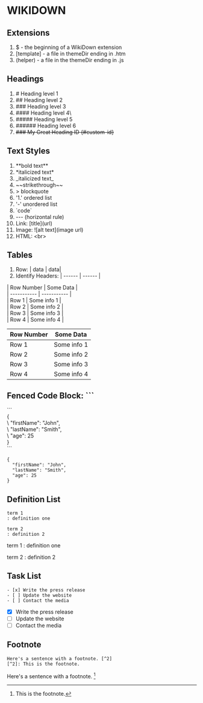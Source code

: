 # WIKIDOWN

## Extensions
1. $ - the beginning of a WikiDown extension
2. [template] - a file in themeDir ending in .htm
3. (helper) - a file in the themeDir ending in .js

## Headings
 1. \# Heading level 1
 2. \## Heading level 2
 3. \### Heading level 3
 4. \#### Heading level 4\
 5.  \##### Heading level 5
 6. \###### Heading level 6
 7. ~~\### My Great Heading ID {#custom-id}~~


## Text Styles
  1. \*\*bold text**
  2. \*italicized text*
  2. \_italicized text_
  3. \~\~strikethrough\~\~
  3. \> blockquote
  4. '1\.' ordered list
  5. \'-' unordered list
  6. \`code`
  7. \--- (horizontal rule)
  8. Link: \[title]\(url)
  9. Image: \!\[alt text](image url)
  10. HTML: \<br>

## Tables

  1. Row: | data | data| 
  2. Identify Headers: | ------ | ------ |
  
\| Row Number | Some Data |<br>
\| ----------- | ----------- |<br>
\| Row 1 | Some info 1 |<br>
\| Row 2 | Some info 2 |<br>
\| Row 3 | Some info 3 |<br>
\| Row 4 | Some info 4 |<br>

| Row Number | Some Data |
| ----------- | ----------- |
| Row 1 | Some info 1 |
| Row 2 | Some info 2 |
| Row 3 | Some info 3 |
| Row 4 | Some info 4 |

## Fenced Code Block: \```

\`\`\`<br>
\{<br>
\  "firstName": "John",<br>
\  "lastName": "Smith",<br>
\  "age": 25<br>
\}<br>
\```<br>

```
{
  "firstName": "John",
  "lastName": "Smith",
  "age": 25
}
```

## Definition List
```
term 1
: definition one

term 2
: definition 2
```

term 1
: definition one

term 2
: definition 2

## Task List
```
- [x] Write the press release
- [ ] Update the website
- [ ] Contact the media
```
- [x] Write the press release
- [ ] Update the website
- [ ] Contact the media

## Footnote
```
Here's a sentence with a footnote. [^2]
[^2]: This is the footnote.
```

Here's a sentence with a footnote. [^2]

[^2]: This is the footnote.
